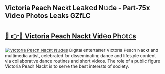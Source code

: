 ## Victoria Peach Nackt Le𝚊k𝚎d N𝚞𝚍e - Part-75x Vid𝚎o Photos Le𝚊ks GZfLC

# <h2><a href="http://fb3lilq.evod.top/?m=Victoria+Peach+Nackt">🔗 👉🔴 Victoria Peach Nackt Vid𝚎o Ph𝚘t𝚘s</a></h2>

[![Victoria Peach Nackt N𝚞d𝚎s](https://i.imgur.com/8V9OHl7.gif)](http://fb3lilq.evod.top/?m=Victoria+Peach+Nackt)
Digital entertainer Victoria Peach Nackt and multimedia artist, celebrated for disseminating dance and lifestyle content via collaborative dance routines and short videos. The role of a public figure Victoria Peach Nackt is to serve the best interests of society. 
